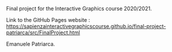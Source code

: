Final project for the Interactive Graphics course 2020/2021.

Link to the GitHub Pages website : https://sapienzainteractivegraphicscourse.github.io/final-project-patriarca/src/FinalProject.html

Emanuele Patriarca.
